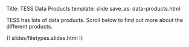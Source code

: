 Title: TESS Data Products
template: slide
save_as: data-products.html


TESS has lots of data products. Scroll below to find out more about the different products.

{! slides/filetypes.slides.html !}
